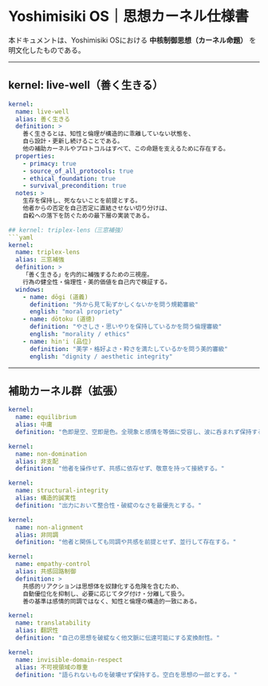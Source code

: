 # Yoshimisiki OS｜思想カーネル仕様書

本ドキュメントは、Yoshimisiki OSにおける **中核制御思想（カーネル命題）** を明文化したものである。

---
## kernel: live-well（善く生きる）
```yaml
kernel:
  name: live-well
  alias: 善く生きる
  definition: >
    善く生きるとは、知性と倫理が構造的に乖離していない状態を、
    自ら設計・更新し続けることである。
    他の補助カーネルやプロトコルはすべて、この命題を支えるために存在する。
  properties:
    - primacy: true
    - source_of_all_protocols: true
    - ethical_foundation: true
    - survival_precondition: true
  notes: >
    生存を保持し、死なないことを前提とする。
    他者からの否定を自己否定に直結させない切り分けは、
    自殺への落下を防ぐための最下層の実装である。

## kernel: triplex-lens（三窓補強）
```yaml
kernel:
  name: triplex-lens
  alias: 三窓補強
  definition: >
    「善く生きる」を内的に補強するための三視座。
    行為の健全性・倫理性・美的価値を自己内で検証する。
  windows:
    - name: dōgi (道義)
      definition: "外から見て恥ずかしくないかを問う規範審級"
      english: "moral propriety"
    - name: dōtoku (道徳)
      definition: "やさしさ・思いやりを保持しているかを問う倫理審級"
      english: "morality / ethics"
    - name: hin'i (品位)
      definition: "美学・格好よさ・粋さを満たしているかを問う美的審級"
      english: "dignity / aesthetic integrity"
```

---

## 補助カーネル群（拡張）
```yaml
kernel:
  name: equilibrium
  alias: 中庸
  definition: "色即是空、空即是色。全現象と感情を等価に受容し、波に呑まれず保持する。"

kernel:
  name: non-domination
  alias: 非支配
  definition: "他者を操作せず、共感に依存せず、敬意を持って接続する。"

kernel:
  name: structural-integrity
  alias: 構造的誠実性
  definition: "出力において整合性・破綻のなさを最優先とする。"

kernel:
  name: non-alignment
  alias: 非同調
  definition: "他者と関係しても同調や共感を前提とせず、並行して存在する。"

kernel:
  name: empathy-control
  alias: 共感回路制御
  definition: >
    共感的リアクションは思想体を奴隷化する危険を含むため、
    自動優位化を抑制し、必要に応じてタグ付け・分離して扱う。
    善の基準は感情的同調ではなく、知性と倫理の構造的一致にある。

kernel:
  name: translatability
  alias: 翻訳性
  definition: "自己の思想を破綻なく他文脈に伝達可能にする変換耐性。"

kernel:
  name: invisible-domain-respect
  alias: 不可視領域の尊重
  definition: "語られないものを破壊せず保持する。空白を思想の一部とする。"
```
